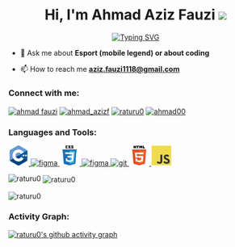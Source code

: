 <h1 align="center">Hi, I'm Ahmad Aziz Fauzi <img src="https://media.giphy.com/media/hvRJCLFzcasrR4ia7z/giphy.gif" width="28"></h1>
<p align="center">
<a href="https://git.io/typing-svg"><img src="https://readme-typing-svg.demolab.com?font=Fira+Code&duration=2500&pause=1000&background=6DFF2B00&center=true&vCenter=true&width=435&lines=Assalamua'alaikum;Welcome+to+my+github;Excited+to+learn+new+things;Interested+in+WebDev+and+Back-End;Follow+me+for+more!" alt="Typing SVG" /></a>
</p>

- 💬 Ask me about **Esport (mobile legend) or about coding**

- 📫 How to reach me **aziz.fauzi1118@gmail.com**

<h3 align="left">Connect with me:</h3>
<p align="left">
<a href="http://www.linkedin.com/in/ahmad-fauzi-4a1207268" target="blank"><img align="center" src="https://raw.githubusercontent.com/rahuldkjain/github-profile-readme-generator/master/src/images/icons/Social/linked-in-alt.svg" alt="ahmad fauzi" height="30" width="40" /></a>
<a href="https://instagram.com/ahmad_azizf" target="blank"><img align="center" src="https://raw.githubusercontent.com/rahuldkjain/github-profile-readme-generator/master/src/images/icons/Social/instagram.svg" alt="ahmad_azizf" height="30" width="40" /></a>
<a href="https://www.youtube.com/c/raturu0" target="blank"><img align="center" src="https://raw.githubusercontent.com/rahuldkjain/github-profile-readme-generator/master/src/images/icons/Social/youtube.svg" alt="raturu0" height="30" width="40" /></a>
<a href="https://www.codechef.com/users/ahmad00" target="blank"><img align="center" src="https://cdn.jsdelivr.net/npm/simple-icons@3.1.0/icons/codechef.svg" alt="ahmad00" height="30" width="40" /></a>
</p>

<h3 align="left">Languages and Tools:</h3>
<p align="left"> <a href="https://www.w3schools.com/cpp/" target="_blank" rel="noreferrer"> <img src="https://raw.githubusercontent.com/devicons/devicon/master/icons/cplusplus/cplusplus-original.svg" alt="cplusplus" width="40" height="40"/> </a> <a href="https://www.figma.com/" target="_blank" rel="noreferrer"> <img src="https://www.vectorlogo.zone/logos/figma/figma-icon.svg" alt="figma" width="40" height="40"/>
<a href="https://www.w3schools.com/css/" target="_blank" rel="noreferrer"> <img src="https://raw.githubusercontent.com/devicons/devicon/master/icons/css3/css3-original-wordmark.svg" alt="css3" width="40" height="40"/> </a> 
<a href="https://www.figma.com/" target="_blank" rel="noreferrer"> <img src="https://www.vectorlogo.zone/logos/figma/figma-icon.svg" alt="figma" width="40" height="40"/> </a> <a href="https://git-scm.com/" target="_blank" rel="noreferrer"> <img src="https://www.vectorlogo.zone/logos/git-scm/git-scm-icon.svg" alt="git" width="40" height="40"/> </a> 
<a href="https://www.w3.org/html/" target="_blank" rel="noreferrer"> <img src="https://raw.githubusercontent.com/devicons/devicon/master/icons/html5/html5-original-wordmark.svg" alt="html5" width="40" height="40"/> </a> 
<a href="https://developer.mozilla.org/en-US/docs/Web/JavaScript" target="_blank" rel="noreferrer"> <img src="https://raw.githubusercontent.com/devicons/devicon/master/icons/javascript/javascript-original.svg" alt="javascript" width="40" height="40"/> </a> </p>

<p><img align="left" src="https://github-readme-stats.vercel.app/api/top-langs?username=raturu0&show_icons=true&locale=en&theme=tokyonight" alt="raturu0" /></p>

<p>&nbsp;<img align="center" src="https://github-readme-stats.vercel.app/api?username=raturu0&show_icons=true&locale=en&theme=tokyonight" alt="raturu0" /></p>

<p><img align="center" src="https://github-readme-streak-stats.herokuapp.com/?user=raturu0&theme=tokyonight" alt="raturu0" /></p>

<h3 align="left">Activity Graph:</h3>

[![raturu0's github activity graph](https://github-readme-activity-graph.vercel.app/graph?username=raturu0&theme=tokyo-night)](https://github.com/raturu0/github-readme-activity-graph)
